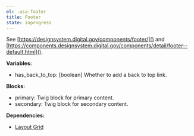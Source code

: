 ```yaml
---
el: .usa-footer
title: Footer
state: inprogress
---
```

See [https://designsystem.digital.gov/components/footer/]() and
[https://components.designsystem.digital.gov/components/detail/footer--default.html]().

__Variables:__
* has_back_to_top: [boolean] Whether to add a back to top link.

__Blocks:__
* primary: Twig block for primary content.
* secondary: Twig block for secondary content.

__Dependencies:__
* [Layout Grid](../../04-layouts/grid/grid.md)
